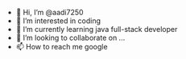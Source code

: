 - 👋 Hi, I’m @aadi7250
- 👀 I’m interested in coding
- 🌱 I’m currently learning java full-stack developer
- 💞️ I’m looking to collaborate on ...
- 📫 How to reach me google

<!---
aadi7250/aadi7250 is a ✨ special ✨ repository because its `README.md` (this file) appears on your GitHub profile.
You can click the Preview link to take a look at your changes.
--->
